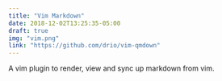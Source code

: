 ```yaml
---
title: "Vim Markdown"
date: 2018-12-02T13:25:35-05:00
draft: true
img: "vim.png"
link: "https://github.com/drio/vim-qmdown"
---
```


A vim plugin to render, view and sync up markdown from vim.
